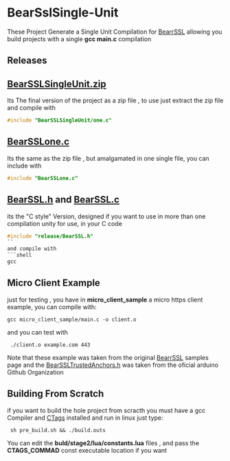 # BearSslSingle-Unit
These Project Generate a Single Unit Compilation for [BearrSSL](https://bearssl.org/) allowing you build
projects  with a single **gcc main.c** compilation

## Releases
## [BearSSLSingleUnit.zip]()

Its The final version of the project as a zip file , to use just extract the zip file and compile with

```c
#include "BearSSLSingleUnit/one.c"
```
## [BearSSLone.c]()

Its the same as the zip file , but amalgamated in one single file, you can include with

```c
#include "BearSSLone.c"
```
## [BearSSL.h]() and [BearSSL.c]()
its the "C style" Version, designed if you want to use in more than one compilation
unity
for use, in your C code

```c
#include "release/BearSSL.h"
``
and compile with
```shell
gcc
```

## Micro Client Example
just for testing , you have in **micro_client_sample** a micro https client example,
you can compile with:
```shell
gcc micro_client_sample/main.c -o client.o
```
and you can test with
```shell
 ./client.o example.com 443
```
Note that these example was taken from the original  [BearrSSL](https://bearssl.org/)  samples page
and the [BearSSLTrustedAnchors.h](https://github.com/arduino-libraries/ArduinoBearSSL/blob/master/src/BearSSLTrustAnchors.h)
was taken from the oficial arduino Github Organization

## Building From Scratch
if you want to build the hole project from scracth you must have a gcc  Compiler
and [CTags](https://github.com/universal-ctags/ctags) installed and run in linux
just type:
```shel
 sh pre_build.sh && ./build.outs
```
You can edit the **buld/stage2/lua/constants.lua** files , and pass the
**CTAGS_COMMAD** const  executable location if you want

